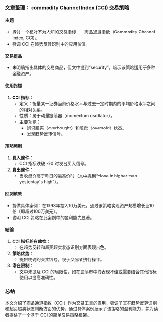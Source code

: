 ### 文章整理： commodity Channel Index (CCI) 交易策略

#### 主題
- 探讨一个相对不为人知的交易指标——商品通道指数（Commodity Channel Index, CCI）。
- 强调 CCI 在趋势反转识别中的应用价值。

#### 交易商品
- 未明确指出具体的交易商品，但文中提到“security”，暗示该策略适用于多种金融资产。

#### 使用指標
1. **CCI 指标**：
   - 定义：衡量某一证券当前价格水平与过去一定时期内的平均价格水平之间的相对关系。
   - 性质：属于动量振荡器（momentum oscillator）。
   - 主要功能：
     - 辨识超买（overbought）和超卖（oversold）状态。
     - 发现趋势反转信号。

#### 策略細則
1. **買入條件**：
   - CCI 指标跌破 -90 时发出买入信号。
2. **賣出條件**：
   - 当收盘价高于昨日的最高价时（文中提到“close in higher than yesterday's high”）。

#### 回測績效
- 提供具体案例：在1993年投入10万美元，通过该策略实现资产规模增长至10倍（即超过100万美元）。
- 说明 CCI 策略在此案例中的盈利能力显著。

#### 結論
1. **CCI 指标的有效性**：
   - 在趋势反转和超买超卖状态识别方面表现出色。
2. **策略优势**：
   - 提供明确的买卖信号，便于交易者执行操作。
3. **潜在限制**：
   - 文中未提及 CCI 的局限性，如在震荡市中的表现不佳或需要结合其他指标使用以提高准确性。

### 总结
本文介绍了商品通道指数（CCI）作为交易工具的应用，强调了其在趋势反转识别和超买超卖状态判断方面的优势。通过具体案例展示了该策略的盈利能力，并为读者提供了一个基于 CCI 的简单交易策略框架。
